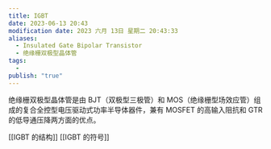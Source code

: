 ```yaml
---
title: IGBT
date: 2023-06-13 20:43
modification date: 2023 六月 13日 星期二 20:43:33
aliases:
  - Insulated Gate Bipolar Transistor
  - 绝缘栅双极型晶体管
tags:
  - 
publish: "true"
---
```


绝缘栅双极型晶体管是由 BJT（双极型三极管）和 MOS（绝缘栅型场效应管）组成的复合全控型电压驱动式功率半导体器件，兼有 MOSFET 的高输入阻抗和 GTR 的低导通压降两方面的优点。

[[IGBT 的结构]]
[[IGBT 的符号]]
